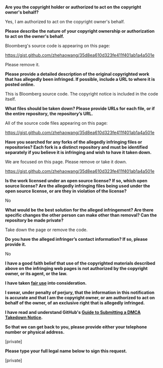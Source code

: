 **Are you the copyright holder or authorized to act on the copyright owner's behalf?**

Yes, I am authorized to act on the copyright owner's behalf.

**Please describe the nature of your copyright ownership or authorization to act on the owner's behalf.**

Bloomberg's source code is appearing on this page:

https://gist.github.com/zhehaowang/35d8ea610d323fe411f401ab1a4a501e

Please remove it.

**Please provide a detailed description of the original copyrighted work that has allegedly been infringed. If possible, include a URL to where it is posted online.**

This is Bloomberg source code. The copyright notice is included in the code itself.

**What files should be taken down? Please provide URLs for each file, or if the entire repository, the repository’s URL.**

All of the source code files appearing on this page:

https://gist.github.com/zhehaowang/35d8ea610d323fe411f401ab1a4a501e

**Have you searched for any forks of the allegedly infringing files or repositories? Each fork is a distinct repository and must be identified separately if you believe it is infringing and wish to have it taken down.**

We are focused on this page. Please remove or take it down.

https://gist.github.com/zhehaowang/35d8ea610d323fe411f401ab1a4a501e

**Is the work licensed under an open source license? If so, which open source license? Are the allegedly infringing files being used under the open source license, or are they in violation of the license?**

No

**What would be the best solution for the alleged infringement? Are there specific changes the other person can make other than removal? Can the repository be made private?**

Take down the page or remove the code.

**Do you have the alleged infringer’s contact information? If so, please provide it.**

No

**I have a good faith belief that use of the copyrighted materials described above on the infringing web pages is not authorized by the copyright owner, or its agent, or the law.**

**I have taken <a href="https://www.lumendatabase.org/topics/22">fair use</a> into consideration.**

**I swear, under penalty of perjury, that the information in this notification is accurate and that I am the copyright owner, or am authorized to act on behalf of the owner, of an exclusive right that is allegedly infringed.**

**I have read and understand GitHub's <a href="https://help.github.com/articles/guide-to-submitting-a-dmca-takedown-notice/">Guide to Submitting a DMCA Takedown Notice</a>.**

**So that we can get back to you, please provide either your telephone number or physical address.**

[private]  

**Please type your full legal name below to sign this request.**

[private]  
